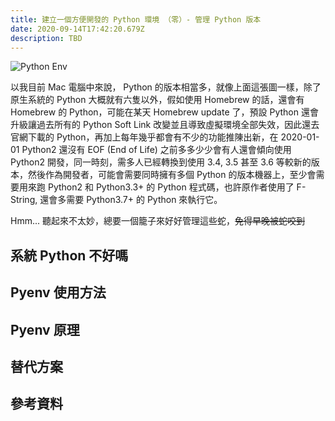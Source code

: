 ```yaml
---
title: 建立一個方便開發的 Python 環境 （零）- 管理 Python 版本
date: 2020-09-14T17:42:20.679Z
description: TBD
---
```

![Python Env](https://imgs.xkcd.com/comics/python_environment.png)

以我目前 Mac 電腦中來說， Python 的版本相當多，就像上面這張圖一樣，除了原生系統的 Python 大概就有六隻以外，假如使用 Homebrew 的話，還會有 Homebrew 的 Python，可能在某天 Homebrew update 了，預設 Python 還會升級讓過去所有的 Python Soft Link 改變並且導致虛擬環境全部失效，因此還去官網下載的 Python，再加上每年幾乎都會有不少的功能推陳出新，在 2020-01-01 Python2 還沒有 EOF (End of Life) 之前多多少少會有人還會傾向使用 Python2 開發，同一時刻，需多人已經轉換到使用 3.4, 3.5 甚至 3.6 等較新的版本，然後作為開發者，可能會需要同時擁有多個 Python 的版本機器上，至少會需要用來跑 Python2 和 Python3.3+ 的 Python 程式碼，也許原作者使用了 F-String, 還會多需要 Python3.7+ 的 Python 來執行它。

Hmm... 聽起來不太妙，總要一個籠子來好好管理這些蛇，~~免得早晚被蛇咬到~~
## 系統 Python 不好嗎
## Pyenv 使用方法
## Pyenv 原理
## 替代方案
## 參考資料